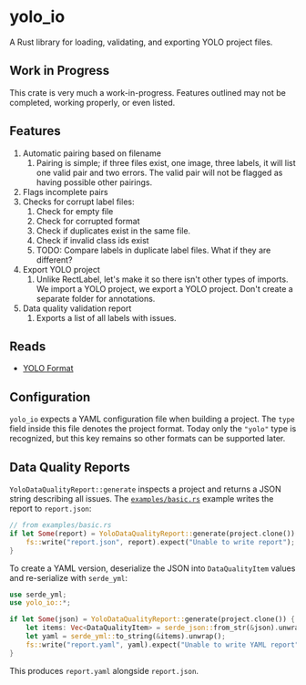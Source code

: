# yolo_io
A Rust library for loading, validating, and exporting YOLO project files.

## Work in Progress
This crate is very much a work-in-progress.  Features outlined may not be completed, working properly, or even listed.

## Features
1. Automatic pairing based on filename
   1. Pairing is simple; if three files exist, one image, three labels, it will list one valid pair and two errors.  The valid pair will not be flagged as having possible other pairings.
2. Flags incomplete pairs
3. Checks for corrupt label files:
   1. Check for empty file
   2. Check for corrupted format
   3. Check if duplicates exist in the same file.
   4. Check if invalid class ids exist
   5. TODO: Compare labels in duplicate label files.  What if they are different?
4. Export YOLO project
   1. Unlike RectLabel, let's make it so there isn't other types of imports.  We import a YOLO project, we export a YOLO project.  Don't create a separate folder for annotations.
5. Data quality validation report
   1. Exports a list of all labels with issues.


## Reads
- [YOLO Format](https://docs.ultralytics.com/yolov5/tutorials/train_custom_data/#21-create-datasetyaml)

## Configuration

`yolo_io` expects a YAML configuration file when building a project. The
`type` field inside this file denotes the project format. Today only the
`"yolo"` type is recognized, but this key remains so other formats can be
supported later.

## Data Quality Reports

`YoloDataQualityReport::generate` inspects a project and returns a JSON string
describing all issues. The [`examples/basic.rs`](examples/basic.rs) example writes
the report to `report.json`:

```rust
// from examples/basic.rs
if let Some(report) = YoloDataQualityReport::generate(project.clone()) {
    fs::write("report.json", report).expect("Unable to write report");
}
```

To create a YAML version, deserialize the JSON into `DataQualityItem` values and
re-serialize with `serde_yml`:

```rust
use serde_yml;
use yolo_io::*;

if let Some(json) = YoloDataQualityReport::generate(project.clone()) {
    let items: Vec<DataQualityItem> = serde_json::from_str(&json).unwrap();
    let yaml = serde_yml::to_string(&items).unwrap();
    fs::write("report.yaml", yaml).expect("Unable to write YAML report");
}
```

This produces `report.yaml` alongside `report.json`.
